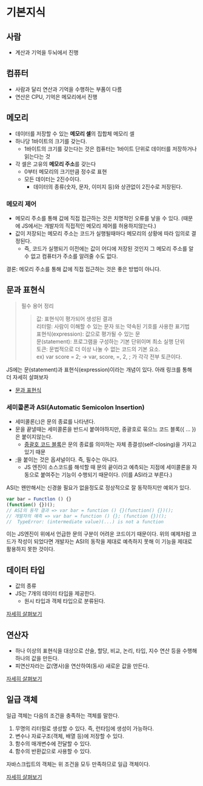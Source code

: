 # 기본지식

## 사람

* 계산과 기억을 두뇌에서 진행

## 컴퓨터

* 사람과 달리 연산과 기억을 수행하는 부품이 다름
* 연산은 CPU, 기억은 메모리에서 진행

## 메모리

* 데이터를 저장할 수 있는 **메모리 셀**의 집합체 메모리 셀
* 하나당 1바이트의 크기를 갖는다.
  * 1바이트의 크기를 갖는다는 것은 컴퓨터는 1바이트 단위로 데이터를 저장하거나 읽는다는 것
* 각 셀은 고유의 **메모리 주소**를 갖는다
  * 0부터 메모리의 크기만큼 정수로 표현
  * 모든 데이터는 2진수이다.
    * 데이터의 종류(숫자, 문자, 이미지 등)와 상관없이 2진수로 저장된다.

### 메모리 제어

* 메모리 주소를 통해 값에 직접 접근하는 것은 치명적인 오류를 낳을 수 있다. (때문에 JS에서는 개발자의 직접적인 메모리 제어를 허용하지않는다.)
* 값이 저장되는 메모리 주소는 코드가 실행될때마다 메모리의 상황에 따라 임의로 결정된다.
  * 즉, 코드가 실행되기 이전에는 값이 어디에 저장된 것인지 그 메모리 주소를 알 수 없고 컴퓨터가 주소를 알려줄 수도 없다.

결론: 메모리 주소를 통해 값에 직접 접근하는 것은 좋은 방법이 아니다.

## 문과 표현식

> 필수 용어 정리
>
> > 값: 표현식이 평가되어 생성된 결과\
> > 리터럴: 사람이 이해할 수 있는 문자 또는 약속된 기호를 사용한 표기법\
> > 표현식(expression): 값으로 평가될 수 있는 문\
> > 문(statement): 프로그램을 구성하는 기본 단위이며 최소 실행 단위\
> > 토큰: 문법적으로 더 이상 나눌 수 없는 코드의 기본 요소.\
> > ex) var score = 2; -> var, score, =, 2, ; 가 각각 전부 토큰이다.

JS에는 문(statement)과 표현식(expression)이라는 개념이 있다. 아래 링크를 통해 더 자세히 살펴보자

* [문과 표현식](statement-and-expression.md)

### 세미콜론과 ASI(Automatic Semicolon Insertion)

* 세미콜론(;)은 문의 종료를 나타낸다.
* 문을 끝낼때는 세미콜론을 반드시 붙여야하지만, 중괄호로 묶으느 코드 블록({ ... })은 붙이지않는다.
  * [중괄호 코드 블록](statement-and-expression.md#블록문)은 문의 종료를 의미하는 자체 종결성(self-closing)을 가지고 있기 때문
* ;을 붙이는 것은 옵셔널이다. 즉, 필수는 아니다.
  * JS 엔진이 소스코드를 해석할 때 문의 끝이라고 예측되는 지점에 세미콜론을 자동으로 붙여주는 기능이 수행되기 때문이다. (이를 ASI라고 부른다.)

ASI는 왠만해서는 신경쓸 필요가 없을정도로 정상적으로 잘 동작하지만 예외가 있다.

```js
var bar = Functlon () {}
(function() {})();
// ASI의 동작 결과 => var bar = function () {}(function() {})();
// 개발자의 예측 => var bar = function () {}; (function {})();
//  TypeError: (intermediate value)(...) is not a function
```

이는 JS엔진이 위에서 언급한 문의 구분이 어려운 코드이기 때문이다. 위의 예제처럼 코드가 작성이 되었다면 개발자는 ASI의 동작을 제대로 예측하지 못해 이 기능을 제대로 활용하지 못한 것이다.

## 데이터 타입

* 값의 종류
* JS는 7개의 데이터 타입을 제공한다.
  * 원시 타입과 객체 타입으로 분류된다.

[자세히 살펴보기](data-type.md)

## 연산자

* 하나 이상의 표현식을 대상으로 산술, 할당, 비교, 논리, 타입, 지수 연산 등을 수행해 하나의 값을 만든다.
* 피연산자라는 값(명사)을 연산하여(동사) 새로운 값을 만든다.

[자세히 살펴보기](operator.md)

## 일급 객체

일급 객체는 다음의 조건을 충족하는 객체를 말한다.

1. 무명의 리터럴로 생성할 수 있다. 즉, 런타임에 생성이 가능하다.
2. 변수나 자료구조(객체, 배열 등)에 저장할 수 있다.
3. 함수의 매개변수에 전달할 수 있다.
4. 함수의 반환값으로 사용할 수 있다.

자바스크립트의 객체는 위 조건을 모두 만족하므로 일급 객체이다.

[자세히 살펴보기](first-object.md)

